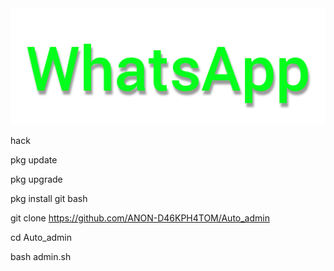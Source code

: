 <img src="https://github.com/ANON-D46KPH4TOM/Auto_admin/blob/main/.img/InShot_20220601_113959413.jpg">
<p>hack</p>

pkg update

pkg upgrade

pkg install git bash

git clone https://github.com/ANON-D46KPH4TOM/Auto_admin

cd Auto_admin

bash admin.sh

